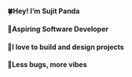 #### 🍀Hey! I’m Sujit Panda
#### 🌱Aspiring Software Developer
#### 🐢I love to build and design projects
#### 🤍Less bugs, more vibes





